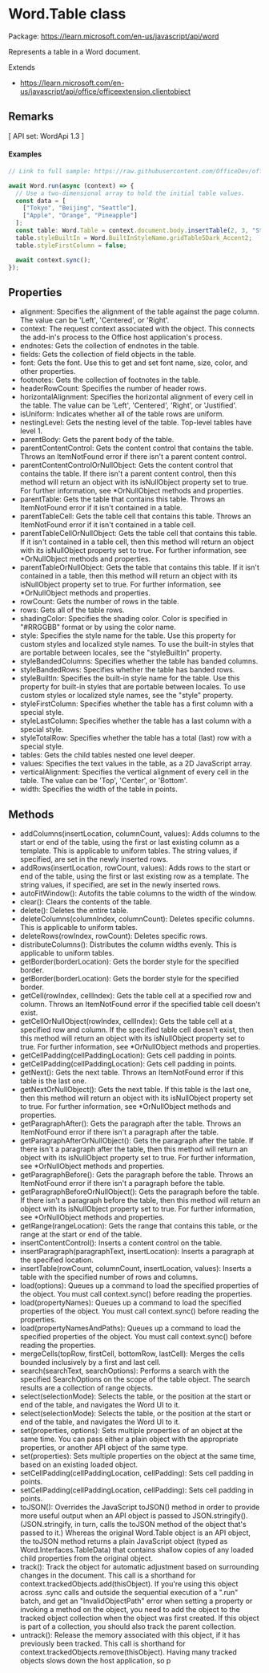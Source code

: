 # Word.Table class

Package: https://learn.microsoft.com/en-us/javascript/api/word

Represents a table in a Word document.

Extends
- https://learn.microsoft.com/en-us/javascript/api/office/officeextension.clientobject

## Remarks
[ API set: WordApi 1.3 ]

#### Examples
```typescript
// Link to full sample: https://raw.githubusercontent.com/OfficeDev/office-js-snippets/prod/samples/word/40-tables/table-cell-access.yaml

await Word.run(async (context) => {
  // Use a two-dimensional array to hold the initial table values.
  const data = [
    ["Tokyo", "Beijing", "Seattle"],
    ["Apple", "Orange", "Pineapple"]
  ];
  const table: Word.Table = context.document.body.insertTable(2, 3, "Start", data);
  table.styleBuiltIn = Word.BuiltInStyleName.gridTable5Dark_Accent2;
  table.styleFirstColumn = false;

  await context.sync();
});
```

## Properties
- alignment: Specifies the alignment of the table against the page column. The value can be 'Left', 'Centered', or 'Right'.
- context: The request context associated with the object. This connects the add-in's process to the Office host application's process.
- endnotes: Gets the collection of endnotes in the table.
- fields: Gets the collection of field objects in the table.
- font: Gets the font. Use this to get and set font name, size, color, and other properties.
- footnotes: Gets the collection of footnotes in the table.
- headerRowCount: Specifies the number of header rows.
- horizontalAlignment: Specifies the horizontal alignment of every cell in the table. The value can be 'Left', 'Centered', 'Right', or 'Justified'.
- isUniform: Indicates whether all of the table rows are uniform.
- nestingLevel: Gets the nesting level of the table. Top-level tables have level 1.
- parentBody: Gets the parent body of the table.
- parentContentControl: Gets the content control that contains the table. Throws an ItemNotFound error if there isn't a parent content control.
- parentContentControlOrNullObject: Gets the content control that contains the table. If there isn't a parent content control, then this method will return an object with its isNullObject property set to true. For further information, see *OrNullObject methods and properties.
- parentTable: Gets the table that contains this table. Throws an ItemNotFound error if it isn't contained in a table.
- parentTableCell: Gets the table cell that contains this table. Throws an ItemNotFound error if it isn't contained in a table cell.
- parentTableCellOrNullObject: Gets the table cell that contains this table. If it isn't contained in a table cell, then this method will return an object with its isNullObject property set to true. For further information, see *OrNullObject methods and properties.
- parentTableOrNullObject: Gets the table that contains this table. If it isn't contained in a table, then this method will return an object with its isNullObject property set to true. For further information, see *OrNullObject methods and properties.
- rowCount: Gets the number of rows in the table.
- rows: Gets all of the table rows.
- shadingColor: Specifies the shading color. Color is specified in "#RRGGBB" format or by using the color name.
- style: Specifies the style name for the table. Use this property for custom styles and localized style names. To use the built-in styles that are portable between locales, see the "styleBuiltIn" property.
- styleBandedColumns: Specifies whether the table has banded columns.
- styleBandedRows: Specifies whether the table has banded rows.
- styleBuiltIn: Specifies the built-in style name for the table. Use this property for built-in styles that are portable between locales. To use custom styles or localized style names, see the "style" property.
- styleFirstColumn: Specifies whether the table has a first column with a special style.
- styleLastColumn: Specifies whether the table has a last column with a special style.
- styleTotalRow: Specifies whether the table has a total (last) row with a special style.
- tables: Gets the child tables nested one level deeper.
- values: Specifies the text values in the table, as a 2D JavaScript array.
- verticalAlignment: Specifies the vertical alignment of every cell in the table. The value can be 'Top', 'Center', or 'Bottom'.
- width: Specifies the width of the table in points.

## Methods
- addColumns(insertLocation, columnCount, values): Adds columns to the start or end of the table, using the first or last existing column as a template. This is applicable to uniform tables. The string values, if specified, are set in the newly inserted rows.
- addRows(insertLocation, rowCount, values): Adds rows to the start or end of the table, using the first or last existing row as a template. The string values, if specified, are set in the newly inserted rows.
- autoFitWindow(): Autofits the table columns to the width of the window.
- clear(): Clears the contents of the table.
- delete(): Deletes the entire table.
- deleteColumns(columnIndex, columnCount): Deletes specific columns. This is applicable to uniform tables.
- deleteRows(rowIndex, rowCount): Deletes specific rows.
- distributeColumns(): Distributes the column widths evenly. This is applicable to uniform tables.
- getBorder(borderLocation): Gets the border style for the specified border.
- getBorder(borderLocation): Gets the border style for the specified border.
- getCell(rowIndex, cellIndex): Gets the table cell at a specified row and column. Throws an ItemNotFound error if the specified table cell doesn't exist.
- getCellOrNullObject(rowIndex, cellIndex): Gets the table cell at a specified row and column. If the specified table cell doesn't exist, then this method will return an object with its isNullObject property set to true. For further information, see *OrNullObject methods and properties.
- getCellPadding(cellPaddingLocation): Gets cell padding in points.
- getCellPadding(cellPaddingLocation): Gets cell padding in points.
- getNext(): Gets the next table. Throws an ItemNotFound error if this table is the last one.
- getNextOrNullObject(): Gets the next table. If this table is the last one, then this method will return an object with its isNullObject property set to true. For further information, see *OrNullObject methods and properties.
- getParagraphAfter(): Gets the paragraph after the table. Throws an ItemNotFound error if there isn't a paragraph after the table.
- getParagraphAfterOrNullObject(): Gets the paragraph after the table. If there isn't a paragraph after the table, then this method will return an object with its isNullObject property set to true. For further information, see *OrNullObject methods and properties.
- getParagraphBefore(): Gets the paragraph before the table. Throws an ItemNotFound error if there isn't a paragraph before the table.
- getParagraphBeforeOrNullObject(): Gets the paragraph before the table. If there isn't a paragraph before the table, then this method will return an object with its isNullObject property set to true. For further information, see *OrNullObject methods and properties.
- getRange(rangeLocation): Gets the range that contains this table, or the range at the start or end of the table.
- insertContentControl(): Inserts a content control on the table.
- insertParagraph(paragraphText, insertLocation): Inserts a paragraph at the specified location.
- insertTable(rowCount, columnCount, insertLocation, values): Inserts a table with the specified number of rows and columns.
- load(options): Queues up a command to load the specified properties of the object. You must call context.sync() before reading the properties.
- load(propertyNames): Queues up a command to load the specified properties of the object. You must call context.sync() before reading the properties.
- load(propertyNamesAndPaths): Queues up a command to load the specified properties of the object. You must call context.sync() before reading the properties.
- mergeCells(topRow, firstCell, bottomRow, lastCell): Merges the cells bounded inclusively by a first and last cell.
- search(searchText, searchOptions): Performs a search with the specified SearchOptions on the scope of the table object. The search results are a collection of range objects.
- select(selectionMode): Selects the table, or the position at the start or end of the table, and navigates the Word UI to it.
- select(selectionMode): Selects the table, or the position at the start or end of the table, and navigates the Word UI to it.
- set(properties, options): Sets multiple properties of an object at the same time. You can pass either a plain object with the appropriate properties, or another API object of the same type.
- set(properties): Sets multiple properties on the object at the same time, based on an existing loaded object.
- setCellPadding(cellPaddingLocation, cellPadding): Sets cell padding in points.
- setCellPadding(cellPaddingLocation, cellPadding): Sets cell padding in points.
- toJSON(): Overrides the JavaScript toJSON() method in order to provide more useful output when an API object is passed to JSON.stringify(). (JSON.stringify, in turn, calls the toJSON method of the object that's passed to it.) Whereas the original Word.Table object is an API object, the toJSON method returns a plain JavaScript object (typed as Word.Interfaces.TableData) that contains shallow copies of any loaded child properties from the original object.
- track(): Track the object for automatic adjustment based on surrounding changes in the document. This call is a shorthand for context.trackedObjects.add(thisObject). If you're using this object across .sync calls and outside the sequential execution of a ".run" batch, and get an "InvalidObjectPath" error when setting a property or invoking a method on the object, you need to add the object to the tracked object collection when the object was first created. If this object is part of a collection, you should also track the parent collection.
- untrack(): Release the memory associated with this object, if it has previously been tracked. This call is shorthand for context.trackedObjects.remove(thisObject). Having many tracked objects slows down the host application, so p